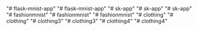 "# flask-mnist-app" 
"# flask-mnist-app" 
"# sk-app" 
"# sk-app" 
"# sk-app" 
"# fashionmnist" 
"# fashionmnist" 
"# fashionmnist" 
"# clothing" 
"# clothing" 
"# clothing3" 
"# clothing3" 
"# clothing4" 
"# clothing4" 
